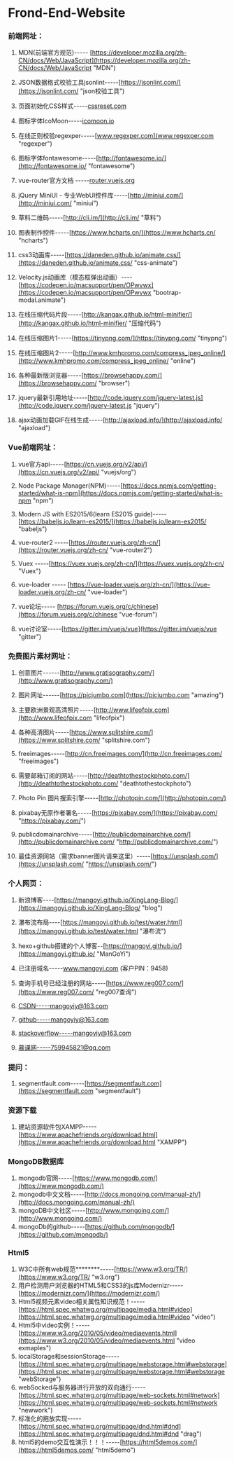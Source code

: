 # Frond-End-Website

### 前端网址：

1. MDN(前端官方规范)-----
[https://developer.mozilla.org/zh-CN/docs/Web/JavaScript](https://developer.mozilla.org/zh-CN/docs/Web/JavaScript "MDN")

1. JSON数据格式校验工具jsonlint-----[https://jsonlint.com/](https://jsonlint.com/ "json校验工具")

2. 页面初始化CSS样式-----[cssreset.com](cssreset.com "cssreset")

3. 图标字体IcoMoon-----[icomoon.io](icomoon.io "icomoon")

4. 在线正则校验regexper-----[www.regexper.com](www.regexper.com "regexper")

5. 图标字体fontawesome-----[http://fontawesome.io/](http://fontawesome.io/ "fontawesome")

6. vue-router官方文档 -----[router.vuejs.org](router.vuejs.org "vuejs")

7. jQuery MiniUI - 专业WebUI控件库-----[http://miniui.com/](http://miniui.com/ "miniui")

8. 草料二维码-----[http://cli.im/](http://cli.im/ "草料")

9. 图表制作控件-----[https://www.hcharts.cn/](https://www.hcharts.cn/ "hcharts")

10. css3动画库-----[https://daneden.github.io/animate.css/](https://daneden.github.io/animate.css/ "css-animate") 
11. Velocity.js动画库（模态框弹出动画）----[https://codepen.io/macsupport/pen/OPwvwx](https://codepen.io/macsupport/pen/OPwvwx "bootrap-modal.animate")

12. 在线压缩代码片段-----[http://kangax.github.io/html-minifier/](http://kangax.github.io/html-minifier/ "压缩代码") 

13. 在线压缩图片1-----[https://tinypng.com/](https://tinypng.com/ "tinypng")

14. 在线压缩图片2-----[http://www.kmhpromo.com/compress_jpeg_online/](http://www.kmhpromo.com/compress_jpeg_online/ "online")


15. 各种最新版浏览器-----[https://browsehappy.com/](https://browsehappy.com/ "browser") 

16. jquery最新引用地址-----[http://code.jquery.com/jquery-latest.js](http://code.jquery.com/jquery-latest.js "jquery")
17. ajax动画加载GIF在线生成-----[http://ajaxload.info/](http://ajaxload.info/ "ajaxload")
### Vue前端网址：
1. vue官方api-----[https://cn.vuejs.org/v2/api/](https://cn.vuejs.org/v2/api/ "vuejs/org")

2. Node Package Manager(NPM)-----[https://docs.npmjs.com/getting-started/what-is-npm](https://docs.npmjs.com/getting-started/what-is-npm "npm")
3. Modern JS with ES2015/6(learn ES2015 guide)-----[https://babeljs.io/learn-es2015/](https://babeljs.io/learn-es2015/ "babeljs")

4. vue-router2 -----[https://router.vuejs.org/zh-cn/](https://router.vuejs.org/zh-cn/ "vue-router2")
5. Vuex -----[https://vuex.vuejs.org/zh-cn/](https://vuex.vuejs.org/zh-cn/ "Vuex")

6. vue-loader ----- [https://vue-loader.vuejs.org/zh-cn/](https://vue-loader.vuejs.org/zh-cn/ "vue-loader") 
7.  vue论坛----- [https://forum.vuejs.org/c/chinese](https://forum.vuejs.org/c/chinese "vue-forum")

8. vue讨论室-----[https://gitter.im/vuejs/vue](https://gitter.im/vuejs/vue "gitter")  
### 免费图片素材网址：
1. 创意图片------[http://www.gratisography.com/](http://www.gratisography.com/)

2. 图片网址------[https://picjumbo.com](https://picjumbo.com "amazing")

3. 主要欧洲景观高清照片-----[http://www.lifeofpix.com](http://www.lifeofpix.com "lifeofpix") 
4. 各种高清图片-----[https://www.splitshire.com/](https://www.splitshire.com/ "splitshire.com") 

5. freeimages-----[http://cn.freeimages.com/](http://cn.freeimages.com/ "freeimages") 
6. 需要邮箱订阅的网站-----[http://deathtothestockphoto.com/](http://deathtothestockphoto.com/ "deathtothestockphoto")

7. Photo Pin 图片搜索引擎-----[http://photopin.com/](http://photopin.com/) 
8. pixabay无原作者署名-----[https://pixabay.com/](https://pixabay.com/ "https://pixabay.com/")

9. publicdomainarchive-----[http://publicdomainarchive.com/](http://publicdomainarchive.com/ "http://publicdomainarchive.com/")
10. 最佳资源网站（需求banner图片请来这里）-----[https://unsplash.com/](https://unsplash.com/ "https://unsplash.com/")
### 个人网页：


1.  新浪博客----[https://mangoyi.github.io/XingLang-Blog/](https://mangoyi.github.io/XingLang-Blog/ "blog")

2. 瀑布流布局----[https://mangoyi.github.io/test/water.html](https://mangoyi.github.io/test/water.html "瀑布流")
3. hexo+github搭建的个人博客--[https://mangoyi.github.io/](https://mangoyi.github.io/ "ManGoYi")

4. 已注册域名-----www.mangoyi.com  (客户PIN：9458) 
5. 查询手机号已经注册的网站-----[https://www.reg007.com/](https://www.reg007.com/ "reg007查询")

6. CSDN-----mangoyiy@163.com
7. github-----mangoyiy@163.com

8. stackoverflow-----mangoyiy@163.com
9. 慕课网-----759945821@qq.com  

### 提问：
1. segmentfault.com-----[https://segmentfault.com](https://segmentfault.com "segmentfault")

### 资源下载
1. 建站资源软件包XAMPP-----[https://www.apachefriends.org/download.html](https://www.apachefriends.org/download.html "XAMPP")
### MongoDB数据库
1. mongodb官网-----[https://www.mongodb.com/](https://www.mongodb.com/)
2. mongodb中文文档-----[http://docs.mongoing.com/manual-zh/](http://docs.mongoing.com/manual-zh/)
3. mongoDB中文社区-----[http://www.mongoing.com/](http://www.mongoing.com/)
4. mongoDb的github-----[https://github.com/mongodb/](https://github.com/mongodb/)

### Html5
1. W3C中所有web规范********-----[https://www.w3.org/TR/](https://www.w3.org/TR/ "w3.org")
2. 用户检测用户浏览器的HTML5和CSS3的js库Modernizr-----[https://modernizr.com/](https://modernizr.com/)
3. Html5视频元素video相关属性知识规范！-----[https://html.spec.whatwg.org/multipage/media.html#video](https://html.spec.whatwg.org/multipage/media.html#video "video")
4. Html5中video实例！-----[https://www.w3.org/2010/05/video/mediaevents.html](https://www.w3.org/2010/05/video/mediaevents.html "video exmaples")
5. localStorage和sessionStorage-----[https://html.spec.whatwg.org/multipage/webstorage.html#webstorage](https://html.spec.whatwg.org/multipage/webstorage.html#webstorage "webStorage")
6. webSocked与服务器进行开放的双向通行-----[https://html.spec.whatwg.org/multipage/web-sockets.html#network](https://html.spec.whatwg.org/multipage/web-sockets.html#network "newwork")
7. 标准化的拖放实现-----[https://html.spec.whatwg.org/multipage/dnd.html#dnd](https://html.spec.whatwg.org/multipage/dnd.html#dnd "drag")
8. html5的demo交互性演示！！！-----[https://html5demos.com/](https://html5demos.com/ "html5demo")